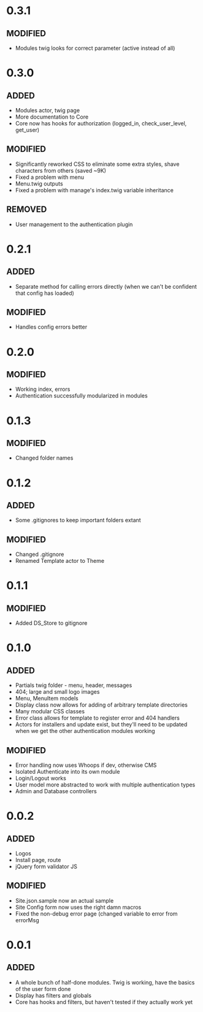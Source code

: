 # 0.3.1
## MODIFIED
- Modules twig looks for correct parameter (active instead of all)

# 0.3.0
## ADDED
- Modules actor, twig page
- More documentation to Core
- Core now has hooks for authorization (logged_in, check_user_level, get_user)
## MODIFIED
- Significantly reworked CSS to eliminate some extra styles, shave characters from others (saved ~9K)
- Fixed a problem with menu
- Menu.twig outputs
- Fixed a problem with manage's index.twig variable inheritance
## REMOVED
- User management to the authentication plugin

# 0.2.1
## ADDED
- Separate method for calling errors directly (when we can't be confident that config has loaded)
## MODIFIED
- Handles config errors better

# 0.2.0 
## MODIFIED
- Working index, errors
- Authentication successfully modularized in modules

# 0.1.3
## MODIFIED
- Changed folder names

# 0.1.2
## ADDED
- Some .gitignores to keep important folders extant
## MODIFIED
- Changed .gitignore
- Renamed Template actor to Theme

# 0.1.1
## MODIFIED
- Added DS_Store to gitignore

# 0.1.0
## ADDED
- Partials twig folder - menu, header, messages
- 404; large and small logo images
- Menu, MenuItem models
- Display class now allows for adding of arbitrary template directories
- Many modular CSS classes
- Error class allows for template to register error and 404 handlers
- Actors for installers and update exist, but they'll need to be updated when we get the other authentication modules working
## MODIFIED
- Error handling now uses Whoops if dev, otherwise CMS
- Isolated Authenticate into its own module
- Login/Logout works
- User model more abstracted to work with multiple authentication types
- Admin and Database controllers

# 0.0.2
## ADDED
- Logos
- Install page, route
- jQuery form validator JS
## MODIFIED
- Site.json.sample now an actual sample
- Site Config form now uses the right damn macros
- Fixed the non-debug error page (changed variable to error from errorMsg
# 0.0.1
## ADDED
- A whole bunch of half-done modules. Twig is working, have the basics of the user form done
- Display has filters and globals
- Core has hooks and filters, but haven't tested if they actually work yet